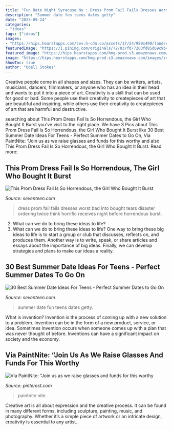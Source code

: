 ```yaml
---
title: "Fun Date Night Syracuse Ny : Dress Prom Fail Fails Dresses Worst Bad Into Bought Tears Disaster Ordering Twice Think Horrific Receives Night Before Horrendous Burst"
description: "Summer date fun teens dates getty"
date: "2023-09-24"
categories:
- "ideas"
tags: ["ideas"]
images:
- "https://hips.hearstapps.com/sev.h-cdn.co/assets/17/24/980x490/landscape-1497374066-prom-dress-fail.jpg?resize=768:*"
featuredImage: "https://i.pinimg.com/originals/72/03/fd/7203fd85d69c9b4a7eb458e1ce16ae0a.jpg"
featured_image: "https://hips.hearstapps.com/hmg-prod.s3.amazonaws.com/images/zoo-giraffe-1525288965.jpg?crop=1xw:1xh;center,top&amp;resize=480:*"
image: "https://hips.hearstapps.com/hmg-prod.s3.amazonaws.com/images/zoo-giraffe-1525288965.jpg?crop=1xw:1xh;center,top&amp;resize=480:*"
ShowToc: true
author: "Odell Stokes"
---
```



Creative people come in all shapes and sizes. They can be writers, artists, musicians, dancers, filmmakers, or anyone who has an idea in their head and wants to put it into a piece of art. Creativity is a skill that can be used for good or bad. Some people use their creativity to createpieces of art that are beautiful and inspiring, while others use their creativity to createpieces of art that are harmful and destructive.

	

		
searching about This Prom Dress Fail Is So Horrendous, the Girl Who Bought It Burst you've visit to the right place. We have 3 Pics about This Prom Dress Fail Is So Horrendous, the Girl Who Bought It Burst like 30 Best Summer Date Ideas For Teens - Perfect Summer Dates to Go On, Via PaintNite: “Join us as we raise glasses and funds for this worthy and also This Prom Dress Fail Is So Horrendous, the Girl Who Bought It Burst. Read more:
		
    
## This Prom Dress Fail Is So Horrendous, The Girl Who Bought It Burst

<img loading=lazy src="https://hips.hearstapps.com/sev.h-cdn.co/assets/17/24/980x490/landscape-1497374066-prom-dress-fail.jpg?resize=768:*" onerror="this.onerror=null;this.src='https://tse4.mm.bing.net/th?id=OIP.uk0w8BnNdiiFjlifCCXh9wHaDt&amp;pid=15.1';" alt="This Prom Dress Fail Is So Horrendous, the Girl Who Bought It Burst">

_Source: seventeen.com_

>dress prom fail fails dresses worst bad into bought tears disaster ordering twice think horrific receives night before horrendous burst. 

	

2. What can we do to bring these ideas to life?
2. What can we do to bring these ideas to life? 
One way to bring these big ideas to life is to start a group or club that discusses, reflects on, and produces them. Another way is to write, speak, or share articles and essays about the importance of big ideas. Finally, we can develop strategies and plans to make our ideas a reality.

    
## 30 Best Summer Date Ideas For Teens - Perfect Summer Dates To Go On

<img loading=lazy src="https://hips.hearstapps.com/hmg-prod.s3.amazonaws.com/images/zoo-giraffe-1525288965.jpg?crop=1xw:1xh;center,top&amp;resize=480:*" onerror="this.onerror=null;this.src='https://tse2.mm.bing.net/th?id=OIP.KhwAzRmIH7Yk5BU3VRYl5wHaLH&amp;pid=15.1';" alt="30 Best Summer Date Ideas For Teens - Perfect Summer Dates to Go On">

_Source: seventeen.com_

>summer date fun teens dates getty. 

	

What is invention?
Invention is the process of coming up with a new solution to a problem. Invention can be in the form of a new product, service, or idea. Sometimes Invention occurs when someone comes up with a plan that was never thought of before. Inventions can have a significant impact on society and the economy.

    
## Via PaintNite: “Join Us As We Raise Glasses And Funds For This Worthy

<img loading=lazy src="https://i.pinimg.com/originals/72/03/fd/7203fd85d69c9b4a7eb458e1ce16ae0a.jpg" onerror="this.onerror=null;this.src='https://tse4.mm.bing.net/th?id=OIP.xBifIksewVeGEqnDCynonAAAAA&amp;pid=15.1';" alt="Via PaintNite: “Join us as we raise glasses and funds for this worthy">

_Source: pinterest.com_

>paintnite nite. 

	

Creative art is all about expression and the creative process. It can be found in many different forms, including sculpture, painting, music, and photography. Whether it’s a simple piece of artwork or an intricate design, creativity is essential to any artist.

